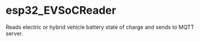 # esp32_EVSoCReader
Reads electric or hybrid vehicle battery state of charge and sends to MQTT server.
